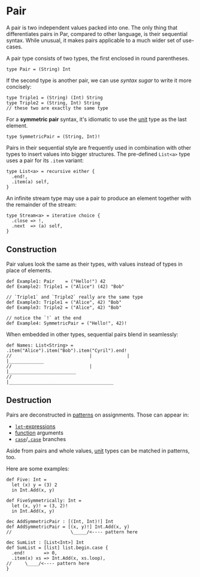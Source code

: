 # Pair

A pair is two independent values packed into one. The only thing that differentiates pairs in Par,
compared to other language, is their sequential syntax. While unusual, it makes pairs applicable
to a much wider set of use-cases.

A pair type consists of two types, the first enclosed in round parentheses.

```par
type Pair = (String) Int
```

If the second type is another pair, we can use _syntax sugar_ to write it more concisely:

```par
type Triple1 = (String) (Int) String
type Triple2 = (String, Int) String
// these two are exactly the same type
```

For a **symmetric pair** syntax, it's idiomatic to use the [unit](./unit.md) type as the last element.

```par
type SymmetricPair = (String, Int)!
```

Pairs in their sequential style are frequently used in combination with other types to insert values
into bigger structures. The pre-defined `List<a>` type uses a pair for its `.item` variant:

```par
type List<a> = recursive either {
  .end!,
  .item(a) self,
}
```

An infinite stream type may use a pair to produce an element together with the remainder of the stream:

```par
type Stream<a> = iterative choice {
  .close => !,
  .next  => (a) self,
}
```

## Construction

Pair values look the same as their types, with values instead of types in place of elements.

```par
def Example1: Pair    = ("Hello!") 42
def Example2: Triple1 = ("Alice") (42) "Bob"

// `Triple1` and `Triple2` really are the same type
def Example3: Triple1 = ("Alice", 42) "Bob"
def Example3: Triple2 = ("Alice", 42) "Bob"

// notice the `!` at the end
def Example4: SymmetricPair = ("Hello!", 42)!
```

When embedded in other types, sequential pairs blend in seamlessly:

```par
def Names: List<String> = .item("Alice").item("Bob").item("Cyril").end!
//                             |             |           |_____________
//                             |             |_________________________
//                             |_______________________________________
```

## Destruction

Pairs are deconstructed in [patterns](TODO) on assignments. Those can appear in:
- [`let`-expressions](TODO)
- [function](./function.md) arguments
- [`case`](./choice.md)/[`.case`](./either.md) branches

Aside from pairs and whole values, [unit](./unit.md) types can be matched in patterns, too.

Here are some examples:

```par
def Five: Int =
  let (x) y = (3) 2
  in Int.Add(x, y)

def FiveSymmetrically: Int =
  let (x, y)! = (3, 2)!
  in Int.Add(x, y)

dec AddSymmetricPair : [(Int, Int)!] Int
def AddSymmetricPair = [(x, y)!] Int.Add(x, y)
//                      \_____/<---- pattern here

dec SumList : [List<Int>] Int
def SumList = [list] list.begin.case {
  .end!       => 0,
  .item(x) xs => Int.Add(x, xs.loop),
//     \____/<---- pattern here
}
```